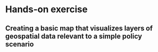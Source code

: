 # Hands-on exercise

## Creating a basic map that visualizes layers of geospatial data relevant to a simple policy scenario
